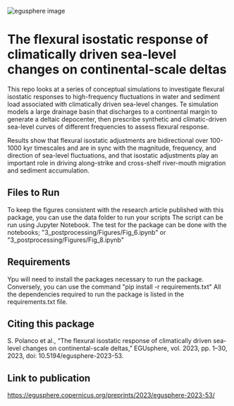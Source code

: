 

![egusphere image](https://github.com/saraemp/egusphere-2023-53_private/blob/master/3_postprocessing/Figures/images/readme_image.png)

# The flexural isostatic response of climatically driven sea-level changes on continental-scale deltas 

This repo looks at a series  of  conceptual  simulations  to investigate flexural isostatic responses to high-frequency fluctuations in water and sediment load associated with climatically driven sea-level changes.  Te simulation models a large drainage basin that discharges to a continental margin to generate a deltaic depocenter, then prescribe synthetic and climatic-driven sea-level curves of different frequencies to assess flexural response. 

Results show that flexural isostatic adjustments are bidirectional over 100-1000 kyr timescales and are in sync with the magnitude, frequency, and direction of sea-level fluctuations, and that isostatic adjustments play an important role in driving along-strike and cross-shelf river-mouth migration and sediment accumulation. 

## Files to Run
To keep the figures consistent with the research article published with this package, you can use the data folder to run your scripts
The script can be run using Jupyter Notebook.  The test for the package can be done with the notebooks;
 "3_postprocessing/Figures/Fig_6.ipynb" or "3_postprocessing/Figures/Fig_8.ipynb" 

## Requirements
Ypu will need to install the packages necessary to run the package.  Conversely, you can  use the command 
"pip install -r requirements.txt"
All the dependencies required to run the package is listed in the requirements.txt file.

## Citing this package
S. Polanco et al., “The flexural isostatic response of climatically driven sea-level changes on continental-scale deltas,” EGUsphere, vol. 2023, pp. 1–30, 2023, doi: 10.5194/egusphere-2023-53.

## Link to publication 
https://egusphere.copernicus.org/preprints/2023/egusphere-2023-53/



